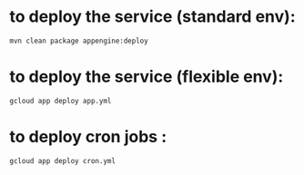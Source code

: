 # to deploy the service (standard env):
```
mvn clean package appengine:deploy
```

# to deploy the service (flexible env):
```
gcloud app deploy app.yml
```
 
# to deploy cron jobs :
```
gcloud app deploy cron.yml
```